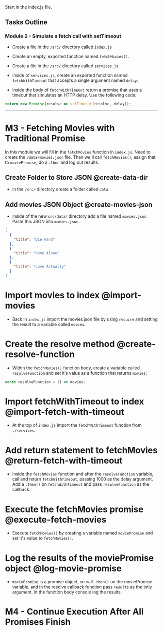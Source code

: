 Start in the index.js file.

## Tasks Outline

### Module 2 - Simulate a fetch call with setTimeout

- Create a file in the `/src/` directory called `index.js`

- Create an empty, exported function named `fetchMovies()`.

- Create a file in the `/src/` directory called `services.js`.

- Inside of `services.js`, create an exported function named `fetchWithTimeout` that accepts a single argument named `delay`.

- Inside the body of `fetchWithTimeout` return a promise that uses a timeout that simulates an HTTP delay. Use the following code:

```js
return new Promise(resolve => setTimeout(resolve, delay));
```

---

# M3 - Fetching Movies with Traditional Promise

In this module we will fill in the `fetchMovies` function in `index.js`. Need to create the `/data/movies.json` file. Then we'll call `fetchMovies()`, assign that to `moviePromise`, do a `.then` and log out results.

## Create Folder to Store JSON @create-data-dir

- In the `/src/` directory create a folder called `data`.

## Add movies JSON Object @create-movies-json

- Inside of the new `src/data/` directory add a file named `movies.json`. Paste this JSON into `movies.json`:

```json
[
  {
    "title": "Die Hard"
  },
  {
    "title": "Home Alone"
  },
  {
    "title": "Love Actually"
  }
]
```

# Import movies to index @import-movies

- Back in `index.js` import the movies.json file by using `require` and setting the result to a variable called `movies`.

# Create the resolve method @create-resolve-function

- Within the `fetchMovies()` function body, create a variable called `resolveFunction` and set it's value as a function that returns `movies`:

```js
const resolveFunction = () => movies;
```

# Import fetchWithTimeout to index @import-fetch-with-timeout

- At the top of `index.js` import the `fetchWithTimeout` function from `./services`.

# Add return statement to fetchMovies @return-fetch-with-timeout

- Inside the `fetchMovies` function and after the `resolveFunction` variable, call and return `fetchWithTimeout`, passing 1000 as the delay argument. Add a `.then()` on `fetchWithTimeout` and pass `resolveFunction` as the callback.

# Execute the fetchMovies promise @execute-fetch-movies

- Execute `fetchMovies()` by creating a variable named `moviePromise` and set it's value to `fetchMovies()`.

# Log the results of the moviePromise object @log-movie-promise

- `moviePromise` is a promise object, so call `.then()` on the moviePromise variable, and in the resolve callback function pass `results` as the only argument. In the function body console log the results.

# M4 - Continue Execution After All Promises Finish
